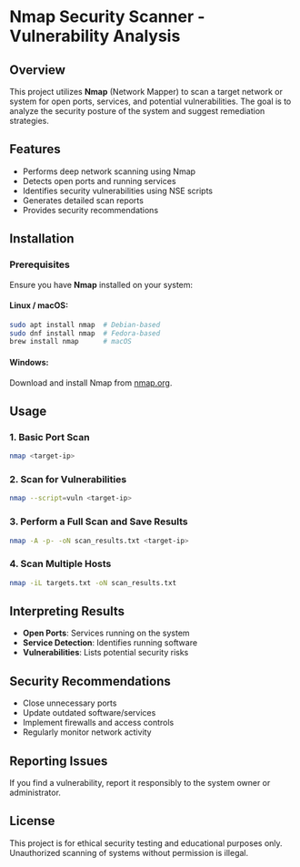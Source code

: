 # Nmap Security Scanner - Vulnerability Analysis

## Overview
This project utilizes **Nmap** (Network Mapper) to scan a target network or system for open ports, services, and potential vulnerabilities. The goal is to analyze the security posture of the system and suggest remediation strategies.

## Features
- Performs deep network scanning using Nmap
- Detects open ports and running services
- Identifies security vulnerabilities using NSE scripts
- Generates detailed scan reports
- Provides security recommendations

## Installation
### Prerequisites
Ensure you have **Nmap** installed on your system:

#### Linux / macOS:
```bash
sudo apt install nmap  # Debian-based
sudo dnf install nmap  # Fedora-based
brew install nmap      # macOS
```

#### Windows:
Download and install Nmap from [nmap.org](https://nmap.org/download.html).

## Usage
### 1. Basic Port Scan
```bash
nmap <target-ip>
```

### 2. Scan for Vulnerabilities
```bash
nmap --script=vuln <target-ip>
```

### 3. Perform a Full Scan and Save Results
```bash
nmap -A -p- -oN scan_results.txt <target-ip>
```

### 4. Scan Multiple Hosts
```bash
nmap -iL targets.txt -oN scan_results.txt
```

## Interpreting Results
- **Open Ports**: Services running on the system
- **Service Detection**: Identifies running software
- **Vulnerabilities**: Lists potential security risks

## Security Recommendations
- Close unnecessary ports
- Update outdated software/services
- Implement firewalls and access controls
- Regularly monitor network activity

## Reporting Issues
If you find a vulnerability, report it responsibly to the system owner or administrator.

## License
This project is for ethical security testing and educational purposes only. Unauthorized scanning of systems without permission is illegal.

